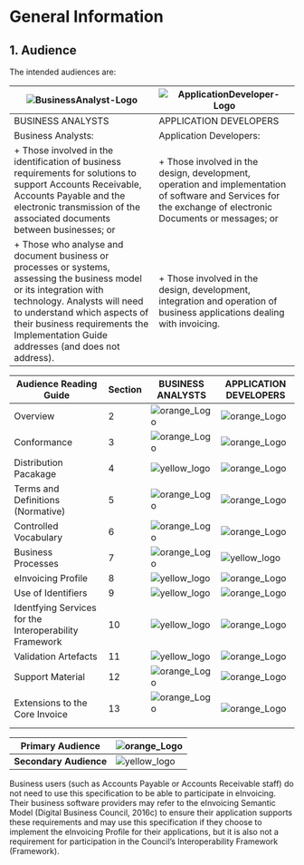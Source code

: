 # General Information

## 1. Audience
The intended audiences are:
 
|![BusinessAnalyst-Logo](/images/Businessanalyst.PNG)  |   ![ApplicationDeveloper-Logo](/images/Applicationdeveloper.PNG)|
| ---| ---|
|BUSINESS ANALYSTS |APPLICATION DEVELOPERS|
|Business Analysts: | Application Developers: |
|+ Those involved in the identification of business requirements for solutions to support Accounts Receivable, Accounts Payable and the electronic transmission of the associated documents between businesses; or |+ Those involved in the design, development, operation and implementation of software and Services for the exchange of electronic Documents or messages; or |
|+ Those who analyse and document business or processes or systems, assessing the business model or its integration with technology. Analysts will need to understand which aspects of their business requirements the Implementation Guide addresses (and does not address). | + Those involved in the design, development, integration and operation of business applications dealing with invoicing. |

Audience Reading Guide | Section | BUSINESS ANALYSTS| APPLICATION DEVELOPERS
---|---|---|---
Overview | 2 | ![orange_Logo](/images/orange.PNG)  | ![orange_Logo](/images/orange.PNG) 
Conformance | 3 | ![orange_Logo](/images/orange.PNG)  | ![orange_Logo](/images/orange.PNG) 
Distribution Pacakage | 4 | ![yellow_logo](/images/yellow.PNG)  | ![orange_Logo](/images/orange.PNG) 
Terms and Definitions (Normative) | 5 | ![orange_Logo](/images/orange.PNG) | ![orange_Logo](/images/orange.PNG) 
Controlled Vocabulary  | 6 | ![orange_Logo](/images/orange.PNG) | ![orange_Logo](/images/orange.PNG) 
Business Processes | 7 | ![orange_Logo](/images/orange.PNG) | ![yellow_logo](/images/yellow.PNG)
eInvoicing Profile | 8 | ![yellow_logo](/images/yellow.PNG)  | ![orange_Logo](/images/orange.PNG) 
Use of Identifiers | 9 | ![yellow_logo](/images/yellow.PNG)  | ![orange_Logo](/images/orange.PNG) 
Identfying Services for the Interoperability Framework | 10 | ![yellow_logo](/images/yellow.PNG) | ![orange_Logo](/images/orange.PNG) 
Validation Artefacts | 11 | ![yellow_logo](/images/yellow.PNG) | ![orange_Logo](/images/orange.PNG) 
Support Material| 12 | ![orange_Logo](/images/orange.PNG)   | ![orange_Logo](/images/orange.PNG) 
Extensions to the Core Invoice | 13 | ![orange_Logo](/images/orange.PNG)   | ![orange_Logo](/images/orange.PNG) 
 	 
Primary Audience | ![orange_Logo](/images/orange.PNG) 
---|---
**Secondary Audience** |  ![yellow_logo](/images/yellow.PNG) 


Business users (such as Accounts Payable or Accounts Receivable staff) do not need to use this specification to be able to participate in eInvoicing. Their business software providers may refer to the eInvoicing Semantic Model (Digital Business Council, 2016c) to ensure their application supports these requirements and may use this specification if they choose to implement the eInvoicing Profile for their applications, but it is also not a requirement for participation in the Council’s Interoperability Framework (Framework). 







